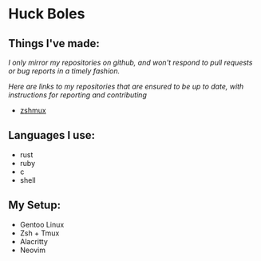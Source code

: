 # Huck Boles

## Things I've made:
*I only mirror my repositories on github, and won't respond to pull requests or bug reports in a timely fashion.*

*Here are links to my repositories that are ensured to be up to date, with instructions for reporting and contributing*
- [zshmux](https://git.huck.website/zshmux.git)


## Languages I use:
- rust
- ruby
- c
- shell

## My Setup:
- Gentoo Linux
- Zsh + Tmux
- Alacritty
- Neovim
